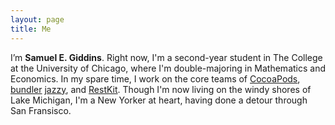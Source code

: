 ```yaml
---
layout: page
title: Me
---
```


I’m __Samuel E. Giddins__.
Right now, I'm a second-year student in The College at the University of Chicago, where I'm double-majoring in Mathematics and Economics.
In my spare time, I work on the core teams of [CocoaPods](https://cocoapods.org), [bundler](http://bundler.io) [jazzy](https://github.com/Realm/jazzy), and [RestKit](https://github.com/RestKit/RestKit).
Though I'm now living on the windy shores of Lake Michigan, I'm a New Yorker at heart, having done a detour through San Fransisco.
